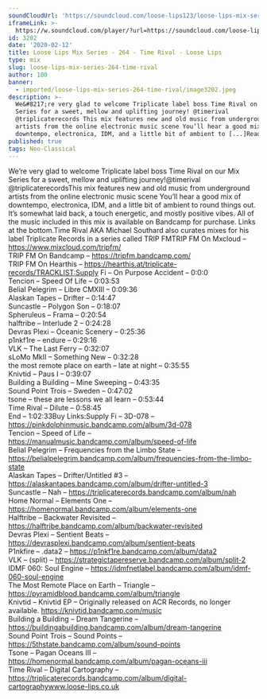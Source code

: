 ```yaml
---
soundCloudUrl: 'https://soundcloud.com/loose-lips123/loose-lips-mix-series-264-time-rival'
iframeLink: >-
  https://w.soundcloud.com/player/?url=https://soundcloud.com/loose-lips123/loose-lips-mix-series-264-time-rival&color=00aabb&auto_play=false&hide_related=false&show_comments=true&show_user=true&show_reposts=false
id: 3202
date: '2020-02-12'
title: Loose Lips Mix Series - 264 - Time Rival - Loose Lips
type: mix
slug: loose-lips-mix-series-264-time-rival
author: 100
banner:
  - imported/loose-lips-mix-series-264-time-rival/image3202.jpeg
description: >-
  We&#8217;re very glad to welcome Triplicate label boss Time Rival on our Mix
  Series for a sweet, mellow and uplifting journey! @timerival
  @triplicaterecords This mix features new and old music from underground
  artists from the online electronic music scene You’ll hear a good mix of
  downtempo, electronica, IDM, and a little bit of ambient to [...]Read More...
published: true
tags: Neo-Classical
---
```

We’re very glad to welcome Triplicate label boss Time Rival on our Mix Series for a sweet, mellow and uplifting journey!@timerival  
@triplicaterecordsThis mix features new and old music from underground artists from the online electronic music scene You’ll hear a good mix of downtempo, electronica, IDM, and a little bit of ambient to round things out. It’s somewhat laid back, a touch energetic, and mostly positive vibes. All of the music included in this mix is available on Bandcamp for purchase. Links at the bottom.Time Rival AKA Michael Southard also curates mixes for his label Triplicate Records in a series called TRIP FMTRIP FM On Mxcloud – https://www.mixcloud.com/tripfm/  
TRIP FM On Bandcamp – https://tripfm.bandcamp.com/  
TRIP FM On Hearthis – https://hearthis.at/triplicate-records/TRACKLIST:Supply Fi – On Purpose Accident – 0:0:0  
Tencion – Speed Of Life – 0:03:53  
Belial Pelegrim – Libre CMXIII – 0:09:36  
Alaskan Tapes – Drifter – 0:14:47  
Suncastle – Polygon Son – 0:18:07  
Spheruleus – Frama – 0:20:54  
halftribe – Interlude 2 – 0:24:28  
Devras Plexi – Oceanic Scenery – 0:25:36  
p1nkf1re – endure – 0:29:16  
VLK – The Last Ferry – 0:32:07  
sLoMo MkII – Something New – 0:32:28  
the most remote place on earth – late at night – 0:35:55  
Knivtid – Paus I – 0:39:07  
Building a Building – Mine Sweeping – 0:43:35  
Sound Point Trois – Sweden – 0:47:02  
tsone – these are lessons we all learn – 0:53:44  
Time Rival – Dilute – 0:58:45  
End – 1:02:33Buy Links:Supply Fi – 3D-078 – https://pinkdolphinmusic.bandcamp.com/album/3d-078  
Tencion – Speed of Life – https://manualmusic.bandcamp.com/album/speed-of-life  
Belial Pelegrim – Frequencies from the Limbo State – https://belialpelegrim.bandcamp.com/album/frequencies-from-the-limbo-state  
Alaskan Tapes – Drifter/Untitled #3 – https://alaskantapes.bandcamp.com/album/drifter-untitled-3  
Suncastle – Nah – https://triplicaterecords.bandcamp.com/album/nah  
Home Normal – Elements One – https://homenormal.bandcamp.com/album/elements-one  
Halftribe – Backwater Revisited – https://halftribe.bandcamp.com/album/backwater-revisited  
Devras Plexi – Sentient Beats – https://devrasplexi.bandcamp.com/album/sentient-beats  
P1nkfire – .data2 – https://p1nkf1re.bandcamp.com/album/data2  
VLK – (split) – https://strategictapereserve.bandcamp.com/album/split-2  
IDMF 060: Soul Engine – https://idmfnetlabel.bandcamp.com/album/idmf-060-soul-engine  
The Most Remote Place on Earth – Triangle – https://pyramidblood.bandcamp.com/album/triangle  
Knivtid – Knivtid EP – Originally released on ACR Records, no longer available. https://knivtid.bandcamp.com/music  
Building a Building – Dream Tangerine – https://buildingabuilding.bandcamp.com/album/dream-tangerine  
Sound Point Trois – Sound Points – https://5thstate.bandcamp.com/album/sound-points  
Tsone – Pagan Oceans III – https://homenormal.bandcamp.com/album/pagan-oceans-iii  
Time Rival – Digital Cartography – https://triplicaterecords.bandcamp.com/album/digital-cartographywww.loose-lips.co.uk
